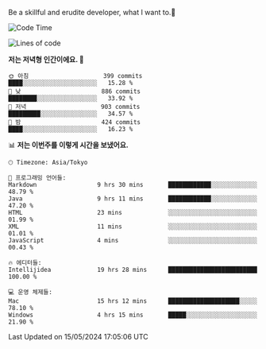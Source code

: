 Be a skillful and erudite developer, what I want to.👶

<!--START_SECTION:waka-->
![Code Time](http://img.shields.io/badge/Code%20Time-804%20hrs%2024%20mins-blue)

![Lines of code](https://img.shields.io/badge/%EC%A0%80%EB%8A%94%20%EC%97%AC%ED%83%9C%EA%B9%8C%EC%A7%80%20-1.7%20million%20%EC%A4%84%EC%9D%98%20%EC%BD%94%EB%93%9C%EB%A5%BC%20%EC%9E%91%EC%84%B1%ED%96%88%EC%96%B4%EC%9A%94.-blue)

**저는 저녁형 인간이에요. 🦉** 

```text
🌞 아침                     399 commits         ████░░░░░░░░░░░░░░░░░░░░░   15.28 % 
🌆 낮　                     886 commits         ████████░░░░░░░░░░░░░░░░░   33.92 % 
🌃 저녁                     903 commits         █████████░░░░░░░░░░░░░░░░   34.57 % 
🌙 밤　                     424 commits         ████░░░░░░░░░░░░░░░░░░░░░   16.23 % 
```


📊 **저는 이번주를 이렇게 시간을 보냈어요.** 

```text
🕑︎ Timezone: Asia/Tokyo

💬 프로그래밍 언어들: 
Markdown                 9 hrs 30 mins       ████████████░░░░░░░░░░░░░   48.79 % 
Java                     9 hrs 11 mins       ████████████░░░░░░░░░░░░░   47.20 % 
HTML                     23 mins             ░░░░░░░░░░░░░░░░░░░░░░░░░   01.99 % 
XML                      11 mins             ░░░░░░░░░░░░░░░░░░░░░░░░░   01.01 % 
JavaScript               4 mins              ░░░░░░░░░░░░░░░░░░░░░░░░░   00.43 % 

🔥 에디터들: 
Intellijidea             19 hrs 28 mins      █████████████████████████   100.00 % 

💻 운영 체제들: 
Mac                      15 hrs 12 mins      ████████████████████░░░░░   78.10 % 
Windows                  4 hrs 15 mins       █████░░░░░░░░░░░░░░░░░░░░   21.90 % 
```


 Last Updated on 15/05/2024 17:05:06 UTC
<!--END_SECTION:waka-->
